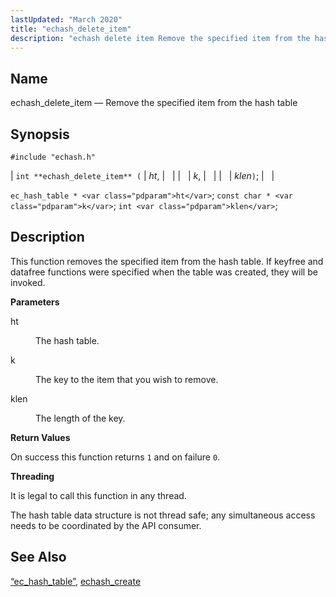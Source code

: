 ```yaml
---
lastUpdated: "March 2020"
title: "echash_delete_item"
description: "echash delete item Remove the specified item from the hash table int echash delete item ht k klen ec hash table ht const char k int klen This function removes the specified item from the hash table If keyfree and datafree functions were specified when the table was created they..."
---
```


<a name="apis.echash_delete_item"></a> 
## Name

echash_delete_item — Remove the specified item from the hash table

## Synopsis

`#include "echash.h"`

| `int **echash_delete_item** (` | <var class="pdparam">ht</var>, |   |
|   | <var class="pdparam">k</var>, |   |
|   | <var class="pdparam">klen</var>`)`; |   |

`ec_hash_table * <var class="pdparam">ht</var>`;
`const char * <var class="pdparam">k</var>`;
`int <var class="pdparam">klen</var>`;<a name="idp51215664"></a> 
## Description

This function removes the specified item from the hash table. If keyfree and datafree functions were specified when the table was created, they will be invoked.

**<a name="idp51217024"></a> Parameters**

<dl class="variablelist">

<dt>ht</dt>

<dd>

The hash table.

</dd>

<dt>k</dt>

<dd>

The key to the item that you wish to remove.

</dd>

<dt>klen</dt>

<dd>

The length of the key.

</dd>

</dl>

**<a name="idp51223408"></a> Return Values**

On success this function returns `1` and on failure `0`.

**<a name="idp51225232"></a> Threading**

It is legal to call this function in any thread.

The hash table data structure is not thread safe; any simultaneous access needs to be coordinated by the API consumer.

<a name="idp51227232"></a> 
## See Also

[“ec_hash_table”](/momentum/3/3-api/structs-ec-hash-table), [echash_create](/momentum/3/3-api/apis-echash-create)